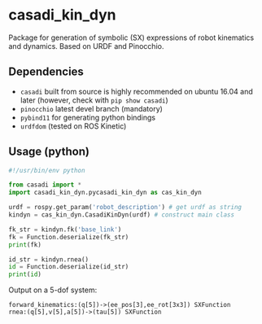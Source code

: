 # casadi_kin_dyn
Package for generation of symbolic (SX) expressions of robot kinematics and dynamics. Based on URDF and Pinocchio.

## Dependencies
- `casadi` built from source is highly recommended on ubuntu 16.04 and later (however, check with `pip show casadi`)
- `pinocchio` latest devel branch (mandatory)
- `pybind11` for generating python bindings
- `urdfdom` (tested on ROS Kinetic)

## Usage (python)
``` python
#!/usr/bin/env python

from casadi import *
import casadi_kin_dyn.pycasadi_kin_dyn as cas_kin_dyn

urdf = rospy.get_param('robot_description') # get urdf as string
kindyn = cas_kin_dyn.CasadiKinDyn(urdf) # construct main class

fk_str = kindyn.fk('base_link')
fk = Function.deserialize(fk_str)
print(fk)

id_str = kindyn.rnea()
id = Function.deserialize(id_str)
print(id)
```

Output on a 5-dof system:

```
forward_kinematics:(q[5])->(ee_pos[3],ee_rot[3x3]) SXFunction
rnea:(q[5],v[5],a[5])->(tau[5]) SXFunction
```

